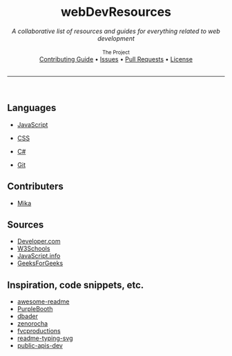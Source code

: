 <div align="center">
    <h1>webDevResources</h1>
    <i>A collaborative list of resources and guides for everything related to web development</i>
</div>

<br />

<div align="center">
    <sub>The Project</sub>
    <br />
    <a href="CONTRIBUTING.md">Contributing Guide</a> •
    <!-- <a href="https://github.com/davemachado/public-api">API for this project</a> • -->
    <a href="https://github.com/public-apis-dev/public-apis/issues">Issues</a> •
    <a href="https://github.com/public-apis-dev/public-apis/pulls">Pull Requests</a> •
    <a href="LICENSE">License</a>
</div>


<br />

---

<br />


## Languages
- [JavaScript](https://github.com/mikaoi/webdev-resources/tree/main/Languages/JavaScript)
  
- [CSS][6]

- [C#][7]

- [Git][8]


## Contributers
* [Mika][9]


## Sources
* [Developer.com][10]
* [W3Schools][11]
* [JavaScript.info][12]
* [GeeksForGeeks][13]

## Inspiration, code snippets, etc.
* [awesome-readme][14]
* [PurpleBooth][15]
* [dbader][16]
* [zenorocha][17]
* [fvcproductions][18]
* [readme-typing-svg][19]
* [public-apis-dev](https://github.com/public-apis-dev/public-apis)

[1]:	https://git.io/typing-svg
[2]:	https://github.com/mikaoi/webdev-resources/tree/main/JavaScript
[3]:	https://github.com/mikaoi/webdev-resources/blob/main/JavaScript/Functions.md
[4]:	https://github.com/mikaoi/webdev-resources/blob/main/JavaScript/Variables.md
[5]:	%20https://github.com/mikaoi/webdev-resources/tree/main/Languages/HTML
[6]:	https://github.com/mikaoi/webdev-resources/tree/main/Languages/CSS
[7]:	https://github.com/mikaoi/webdev-resources/tree/main/Languages/C%23
[8]:	https://github.com/mikaoi/webdev-resources/tree/main/Languages/Git
[9]:	https://github.com/mikaoi
[10]:	https://www.developer.com/
[11]:	https://www.w3schools.com/
[12]:	https://javascript.info
[13]:	https://www.geeksforgeeks.org
[14]:	https://github.com/matiassingers/awesome-readme
[15]:	https://gist.github.com/PurpleBooth/109311bb0361f32d87a2
[16]:	https://github.com/dbader/readme-template
[17]:	https://gist.github.com/zenorocha/4526327
[18]:	https://gist.github.com/fvcproductions/1bfc2d4aecb01a834b46
[19]:	https://github.com/denvercoder1/readme-typing-svg

[image-1]:	https://readme-typing-svg.demolab.com?font=Fira+Code&pause=1000&width=435&lines=webDev+Resources;All+of+your+knowledge+in+one+place
